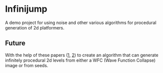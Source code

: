 # Infinijump
A demo project for using noise and other various algorithms for procedural generation of 2d platformers.

## Future
With the help of these papers ([1](http://liu.diva-portal.org/smash/get/diva2:1265466/FULLTEXT01.pdf), [2](https://www.cs.hmc.edu/~pmawhorter/research/papers/procedural_level_generation_using_occupancy_regulated_extension-Mawhorter_Mateas-2010.pdf)) to create an algorithm that can generate infinitely procedural 2d levels from either a WFC (Wave Function Collapse) image or from seeds.
